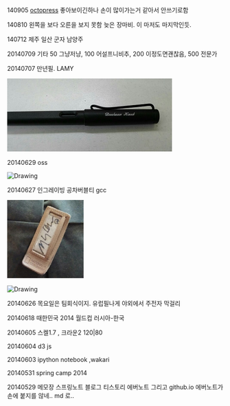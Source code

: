 
140905
[octopress](http://dubu.github.io) 좋아보이긴하나 손이 많이가는거 같아서 안쓰기로함

140810
왼쪽을 보다 오른을 보지 못함 늦은 장마비. 이 마저도 마지막인듯.

140712
제주 일산 군자 남양주

20140709
기타 50 그냥저냥, 100 어설프니비추, 200 이정도면괜찮음, 500 전문가

20140707
만년필. LAMY

![lamy](img/lamy.jpg)

20140629
oss

<img src="https://fbcdn-sphotos-b-a.akamaihd.net/hphotos-ak-xap1/t1.0-9/q71/s720x720/10447748_711588965570106_8843710036375584059_n.jpg" alt="Drawing" style="width: 200px;"/>

20140627
인그레이빙 공차버블티 gcc

![engraving](img/engraving.jpg)

<img src="https://farm3.staticflickr.com/2875/12308353045_7a7fa0fdb2.jpg" alt="Drawing" style="width: 200px;"/>


20140626
목요일은 팀회식이지. 유럽필나게 야외에서 주전자 막걸리

20140618
때한민국 2014 월드컵 러시아-한국

20140605
스켈1.7 , 크라운2 120|80

20140604
d3 js

20140603
ipython notebook ,wakari

20140531
spring camp 2014

20140529
메모장 스프링노트 블로그 티스토리 에버노트 그리고 github.io
에버노트가 손에 붙지를 않네.. md 로..



